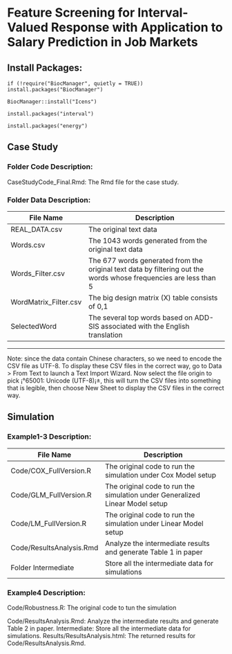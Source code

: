 # Feature Screening for Interval-Valued Response with Application to Salary Prediction in Job Markets

## Install Packages: 

`if (!require("BiocManager", quietly = TRUE))
    install.packages("BiocManager")`
    
`BiocManager::install("Icens")`

`install.packages("interval")`

`install.packages("energy")`

## Case Study 

### Folder Code Description:

CaseStudyCode_Final.Rmd: The Rmd file for the case study. 



### Folder Data Description:

| File Name | Description  |
| ------- | --- |
| REAL_DATA.csv | The original text data |
|Words.csv| The 1043 words generated from the original text data|
|Words_Filter.csv| The 677 words generated from the original text data by filtering out the words whose frequencies are less than 5|
|WordMatrix_Filter.csv|The big design matrix (X) table consists of 0,1|
|SelectedWord | The several top words based on ADD-SIS associated with the English translation|
______________________________________________________________________________________________
Note: since the data contain Chinese characters, so we need to encode the CSV file as UTF-8. To display these CSV files in the correct way, go to Data > From Text to launch a Text Import Wizard. Now select the file origin to pick ¡°65001: Unicode (UTF-8)¡±, this will turn the CSV files into something that is legible, then choose New Sheet to display the CSV files in the correct way.



## Simulation

### Example1-3  Description:
| File Name | Description  |
| ------- | --- |
| Code/COX_FullVersion.R | The original code to run the simulation under Cox Model setup |
|Code/GLM_FullVersion.R| The original code to run the simulation under Generalized Linear Model  setup |
|Code/LM_FullVersion.R| The original code to run the simulation under  Linear Model  setup|
|Code/ResultsAnalysis.Rmd| Analyze the intermediate results and generate Table 1 in paper|
|Folder Intermediate|Store all the intermediate data for simulations|



### Example4  Description:

Code/Robustness.R: The original code to tun the simulation

Code/ResultsAnalysis.Rmd: Analyze the intermediate results and generate Table 2 in paper. 
Intermediate: Store all the intermediate data for simulations. 
Results/ResultsAnalysis.html: The returned results for Code/ResultsAnalysis.Rmd. 
